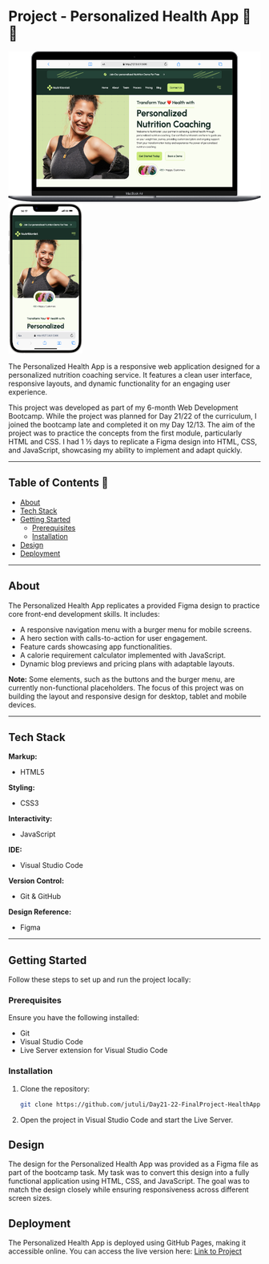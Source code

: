 # Project - Personalized Health App 🥗 💪

<img src="./assets/img/project-screenshot-macbook.png" alt="Project Screenshot - MacBook Air" height="300">  
<img src="./assets/img/project-screenshot-iPhone-14.png" alt="Project Screenshot - iPhone 14Pro" height="300">

The Personalized Health App is a responsive web application designed for a personalized nutrition coaching service. It features a clean user interface, responsive layouts, and dynamic functionality for an engaging user experience.

This project was developed as part of my 6-month Web Development Bootcamp. While the project was planned for Day 21/22 of the curriculum, I joined the bootcamp late and completed it on my Day 12/13. The aim of the project was to practice the concepts from the first module, particularly HTML and CSS. I had 1 ½ days to replicate a Figma design into HTML, CSS, and JavaScript, showcasing my ability to implement and adapt quickly.

---

## Table of Contents 📑

- [About](#about)
- [Tech Stack](#tech-stack)
- [Getting Started](#getting-started)
  - [Prerequisites](#prerequisites)
  - [Installation](#installation)
- [Design](#design)
- [Deployment](#deployment)

---

## About

The Personalized Health App replicates a provided Figma design to practice core front-end development skills. It includes:

- A responsive navigation menu with a burger menu for mobile screens.
- A hero section with calls-to-action for user engagement.
- Feature cards showcasing app functionalities.
- A calorie requirement calculator implemented with JavaScript.
- Dynamic blog previews and pricing plans with adaptable layouts.

**Note:** Some elements, such as the buttons and the burger menu, are currently non-functional placeholders. The focus of this project was on building the layout and responsive design for desktop, tablet and mobile devices.

---

## Tech Stack

**Markup:**

- HTML5

**Styling:**

- CSS3

**Interactivity:**

- JavaScript

**IDE:**

- Visual Studio Code

**Version Control:**

- Git & GitHub

**Design Reference:**

- Figma

---

## Getting Started

Follow these steps to set up and run the project locally:

### Prerequisites

Ensure you have the following installed:

- Git
- Visual Studio Code
- Live Server extension for Visual Studio Code

### Installation

1. Clone the repository:

   ```bash
   git clone https://github.com/jutuli/Day21-22-FinalProject-HealthApp.git
   ```

2. Open the project in Visual Studio Code and start the Live Server.

## Design

The design for the Personalized Health App was provided as a Figma file as part of the bootcamp task. My task was to convert this design into a fully functional application using HTML, CSS, and JavaScript. The goal was to match the design closely while ensuring responsiveness across different screen sizes.

## Deployment

The Personalized Health App is deployed using GitHub Pages, making it accessible online. You can access the live version here:
[Link to Project](https://github.com/jutuli/Day21-22-FinalProject-HealthApp)
